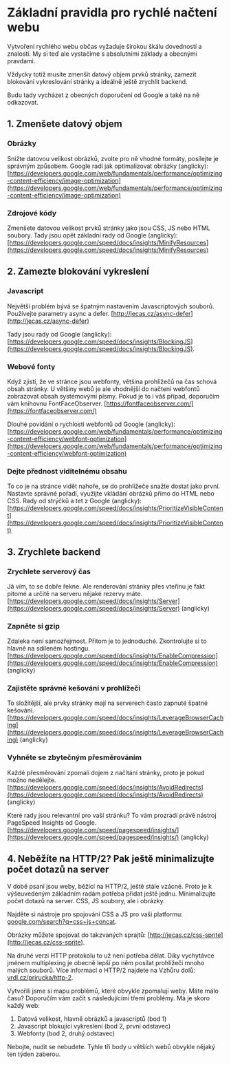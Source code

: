 # Základní pravidla pro rychlé načtení webu

Vytvoření rychlého webu občas vyžaduje širokou škálu dovedností a znalostí. My si teď ale vystačíme s absolutními základy a obecnými pravdami. 

Vždycky totiž musíte zmenšit datový objem prvků stránky, zamezit blokování vykreslování stránky a ideálně ještě zrychlit backend.

Budu tady vycházet z obecných doporučení od Google a také na ně odkazovat. 

## 1. Zmenšete datový objem

### Obrázky

Snižte datovou velikost obrázků, zvolte pro ně vhodné formáty, posílejte je správným způsobem. Google radí jak optimalizovat obrázky (anglicky): [https://developers.google.com/web/fundamentals/performance/optimizing-content-efficiency/image-optimization](https://developers.google.com/web/fundamentals/performance/optimizing-content-efficiency/image-optimization)

### Zdrojové kódy 

Zmenšete datovou velikost prvků stránky jako jsou CSS, JS nebo HTML soubory. Tady jsou opět základní rady od Google (anglicky): [https://developers.google.com/speed/docs/insights/MinifyResources](https://developers.google.com/speed/docs/insights/MinifyResources)

## 2. Zamezte blokování vykreslení

### Javascript

Největší problém bývá se špatným nastavením Javascriptových souborů. Používejte parametry async a defer. [http://jecas.cz/async-defer](http://jecas.cz/async-defer)

Tady jsou rady od Google (anglicky): [https://developers.google.com/speed/docs/insights/BlockingJS](https://developers.google.com/speed/docs/insights/BlockingJS).

### Webové fonty

Když zjistí, že ve stránce jsou webfonty, většina prohlížečů na čas schová obsah stránky. U většiny webů je ale vhodnější do načtení webfontů zobrazovat obsah systémovými písmy. Pokud je to i váš případ, doporučím vám knihovnu FontFaceObserver. [https://fontfaceobserver.com/](https://fontfaceobserver.com/)

Dlouhé povídání o rychlosti webfontů od Google (anglicky): [https://developers.google.com/web/fundamentals/performance/optimizing-content-efficiency/webfont-optimization](https://developers.google.com/web/fundamentals/performance/optimizing-content-efficiency/webfont-optimization)

### Dejte přednost viditelnému obsahu

To co je na stránce vidět nahoře, se do prohlížeče snažte dostat jako první. Nastavte správné pořadí, využijte vkládání obrázků přímo do HTML nebo CSS. Rady od strýčků a tet z Google (anglicky): [https://developers.google.com/speed/docs/insights/PrioritizeVisibleContent](https://developers.google.com/speed/docs/insights/PrioritizeVisibleContent)

## 3. Zrychlete backend

### Zrychlete serverový čas

Já vím, to se dobře řekne. Ale renderování stránky přes vteřinu je fakt pitomé a určitě na serveru nějaké rezervy máte. [https://developers.google.com/speed/docs/insights/Server](https://developers.google.com/speed/docs/insights/Server) (anglicky)

### Zapněte si gzip

Zdaleka není samozřejmost. Přitom je to jednoduché. Zkontrolujte si to hlavně na sdíleném hostingu. [https://developers.google.com/speed/docs/insights/EnableCompression](https://developers.google.com/speed/docs/insights/EnableCompression) (anglicky)

### Zajistěte správné kešování v prohlížeči

To složitější, ale prvky stránky mají na serverech často zapnuté špatné kešování. [https://developers.google.com/speed/docs/insights/LeverageBrowserCaching](https://developers.google.com/speed/docs/insights/LeverageBrowserCaching)  (anglicky)

### Vyhněte se zbytečným přesměrováním

Každé přesměrování zpomalí dojem z načítání stránky, proto je pokud možno nedělejte. [https://developers.google.com/speed/docs/insights/AvoidRedirects](https://developers.google.com/speed/docs/insights/AvoidRedirects)  (anglicky)

Které rady jsou relevantní pro vaší stránku? To vám prozradí právě nástroj PageSpeed Insights od Google. [https://developers.google.com/speed/pagespeed/insights/](https://developers.google.com/speed/pagespeed/insights/)  (anglicky)

## 4. Neběžíte na HTTP/2? Pak ještě minimalizujte počet dotazů na server

V době psaní jsou weby, běžící na HTTP/2, ještě stále vzácné. Proto je k výšeuvedeným základním radám potřeba přidat ještě jednu. Minimalizujte počet dotazů na server. CSS, JS soubory, ale i obrázky.

Najděte si nástroje pro spojování CSS a JS pro vaši platformu: [google.com/search?q=css+js+concat](https://www.google.com/search?q=css+js+concat).

Obrázky můžete spojovat do takzvaných sprajtů: [http://jecas.cz/css-sprite](http://jecas.cz/css-sprite).

Na druhé verzi HTTP protokolu to už není potřeba dělat. Díky vychytávce jménem multiplexing je obecně lepší po něm posílat prohlížeči mnoho malých souborů. Více informací o HTTP/2 najdete na Vzhůru dolů: [vrdl.cz/prirucka/http-2](http://www.vzhurudolu.cz/prirucka/http-2).

Vytvořili jsme si mapu problémů, které obvykle zpomalují weby. Máte málo času? Doporučím vám začít s následujícími třemi problémy. Má je skoro každý web:

1. Datová velikost, hlavně obrázků a javascriptů (bod 1)
2. Javascript blokující vykreslení (bod 2, první odstavec)
3. Webfonty (bod 2, druhý odstavec)

Nebojte, nudit se nebudete. Tyhle tři body u větších webů obvykle nějaký ten týden zaberou. 

